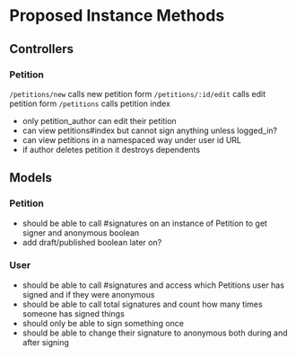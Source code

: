 # Proposed Instance Methods
## Controllers
### Petition
```/petitions/new``` calls new petition form
```/petitions/:id/edit``` calls edit petition form
```/petitions``` calls petition index
- only petition_author can edit their petition
- can view petitions#index but cannot sign anything unless logged_in?
- can view petitions in a namespaced way under user id URL
- if author deletes petition it destroys dependents



## Models
### Petition
- should be able to call #signatures on an instance of Petition to get signer and anonymous boolean
- add draft/published boolean later on?

### User
- should be able to call #signatures and access which Petitions user has signed and if they were anonymous
- should be able to call total signatures and count how many times someone has signed things
- should only be able to sign something once
- should be able to change their signature to anonymous both during and after signing